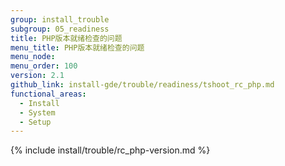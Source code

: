 ```yaml
---
group: install_trouble
subgroup: 05_readiness
title: PHP版本就绪检查的问题
menu_title: PHP版本就绪检查的问题
menu_node:
menu_order: 100
version: 2.1
github_link: install-gde/trouble/readiness/tshoot_rc_php.md
functional_areas:
  - Install
  - System
  - Setup
---
```


{% include install/trouble/rc_php-version.md %}

